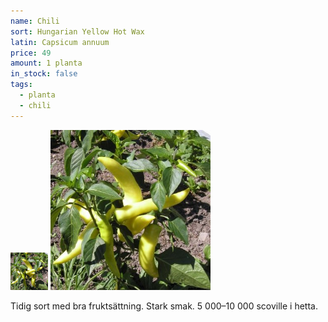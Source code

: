```yaml
---
name: Chili
sort: Hungarian Yellow Hot Wax
latin: Capsicum annuum
price: 49
amount: 1 planta
in_stock: false
tags:
  - planta
  - chili
---
```


<img src="/img/plant-chili-hungarian-yellow-hot-wax.jpg" width="60" data-srcset="1x, 1.5x, 2x" alt="Chili Hungarian Yellow Hot Wax" class="thumb">
<img src="/img/plant-chili-hungarian-yellow-hot-wax.jpg" width="256" data-srcset="1x, 1.5x, 2x" alt="Chili Hungarian Yellow Hot Wax">


Tidig sort med bra fruktsättning. Stark smak. 5 000–10 000 scoville i hetta.
